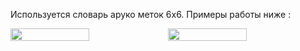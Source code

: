 <p>
  Используется словарь аруко меток 6x6. Примеры работы ниже :
</p>
<div style="display: flex;">
  <img src="https://github.com/Prostagma1/OpenCV_OpenGL_ArUco/assets/104125585/c9a4e7c0-fe0f-46be-82bb-5fa6bf32a7a4" alt="" style="width: 50%;">
  <img src="https://github.com/Prostagma1/OpenCV_OpenGL_ArUco/assets/104125585/a1fdefba-747c-422c-a443-71ff9d0087d9" alt="" style="width: 50%;">
</div>
